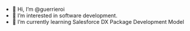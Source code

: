 - 👋 Hi, I’m @guerrieroi
- 👀 I’m interested in software development.
- 🌱 I’m currently learning Salesforce DX Package Development Model
